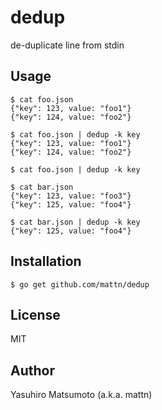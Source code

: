 # dedup

de-duplicate line from stdin

## Usage

```
$ cat foo.json
{"key": 123, value: "foo1"}
{"key": 124, value: "foo2"}

$ cat foo.json | dedup -k key
{"key": 123, value: "foo1"}
{"key": 124, value: "foo2"}

$ cat foo.json | dedup -k key

$ cat bar.json
{"key": 123, value: "foo3"}
{"key": 125, value: "foo4"}

$ cat bar.json | dedup -k key
{"key": 125, value: "foo4"}
```

## Installation

```
$ go get github.com/mattn/dedup
```

## License

MIT

## Author

Yasuhiro Matsumoto (a.k.a. mattn)

